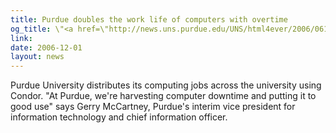 ```yaml
---
title: Purdue doubles the work life of computers with overtime
og_title: \"<a href=\"http://news.uns.purdue.edu/UNS/html4ever/2006/061213CondorBiz.html\">Purdue doubles the work life of computers with overtime</a>\"
link: 
date: 2006-12-01
layout: news
---
```


Purdue University distributes its computing jobs across the university using Condor.  "At Purdue, we're harvesting computer downtime and putting it to good use" says Gerry McCartney, Purdue's interim vice president for information technology and chief information officer. 
